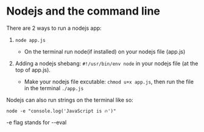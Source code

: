# Nodejs and the command line

There are 2 ways to run a nodejs app:

1. `node app.js`

   - On the terminal run node(if installed) on your nodejs file (app.js)

2. Adding a nodejs shebang: `#!/usr/bin/env node` in your nodejs file (at the top of app.js).
   - Make your nodejs file excutable: `chmod u+x app.js`, then run the file in the terminal `./app.js`

Nodejs can also run strings on the terminal like so:

`node -e "console.log('JavaScript is 🔥')"`

-e flag stands for --eval
